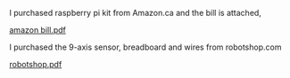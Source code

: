 I purchased raspberry pi kit from Amazon.ca and the bill is attached,

[amazon bill.pdf](https://github.com/HumberCampusNavigator/North/files/2439829/amazon.bill.pdf)

I purchased the 9-axis sensor, breadboard and wires from robotshop.com

[robotshop.pdf](https://github.com/HumberCampusNavigator/North/files/2439831/robotshop.pdf)
